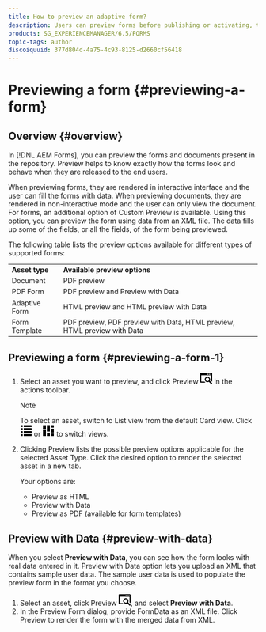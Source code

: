 ```yaml
---
title: How to preview an adaptive form?
description: Users can preview forms before publishing or activating, to ensure it meets the expectations. Preview options may vary across the supported form types.
products: SG_EXPERIENCEMANAGER/6.5/FORMS
topic-tags: author
discoiquuid: 377d804d-4a75-4c93-8125-d2660cf56418
---
```


# Previewing a form {#previewing-a-form}

## Overview {#overview}

In [!DNL AEM Forms], you can preview the forms and documents present in the repository. Preview helps to know exactly how the forms look and behave when they are released to the end users.

When previewing forms, they are rendered in interactive interface and the user can fill the forms with data. When previewing documents, they are rendered in non-interactive mode and the user can only view the document. For forms, an additional option of Custom Preview is available. Using this option, you can preview the form using data from an XML file. The data fills up some of the fields, or all the fields, of the form being previewed.

The following table lists the preview options available for different types of supported forms:

<table>
 <tbody>
  <tr>
   <td><strong>Asset type</strong><br /> </td>
   <td><strong>Available preview options</strong><br /> </td>
  </tr>
  <tr>
   <td>Document</td>
   <td>PDF preview</td>
  </tr>
  <tr>
   <td>PDF Form</td>
   <td>PDF preview and Preview with Data<br /> </td>
  </tr>
  <tr>
   <td>Adaptive Form</td>
   <td>HTML preview and HTML preview with Data</td>
  </tr>
  <tr>
   <td>Form Template</td>
   <td>PDF preview, PDF preview with Data, HTML preview, HTML preview with Data<br /> </td>
  </tr>
 </tbody>
</table>

## Previewing a form {#previewing-a-form-1}

1. Select an asset you want to preview, and click Preview ![aem6forms_preview](assets/aem6forms_preview.png) in the actions toolbar.

   >[!NOTE]
   >
   >To select an asset, switch to List view from the default Card view. Click ![aem6forms_viewlist](assets/aem6forms_viewlist.png) or ![aem6forms_viewcard](assets/aem6forms_viewcard.png) to switch views.

1. Clicking Preview lists the possible preview options applicable for the selected Asset Type. Click the desired option to render the selected asset in a new tab.

   Your options are:

    * Preview as HTML
    * Preview with Data
    * Preview as PDF (available for form templates)

## Preview with Data {#preview-with-data}

When you select **Preview with Data**, you can see how the form looks with real data entered in it. Preview with Data option lets you upload an XML that contains sample user data. The sample user data is used to populate the preview form in the format you choose.

1. Select an asset, click Preview ![aem6forms_preview](assets/aem6forms_preview.png), and select **Preview with Data**.
1. In the Preview Form dialog, provide FormData as an XML file. Click Preview to render the form with the merged data from XML.

